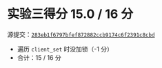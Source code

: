 # 实验三得分 15.0 / 16 分

源提交：[`283eb1f6797bfef872882ccb9174c6f2391c8cbd`](https://github.com/RabbitWhite1/OSH-2020-Labs/tree/283eb1f6797bfef872882ccb9174c6f2391c8cbd)

- 遍历 `client_set` 时没加锁（-1 分）
- 合计：15 / 16 分
